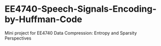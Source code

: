 # EE4740-Speech-Signals-Encoding-by-Huffman-Code
Mini project for EE4740 Data Compression: Entropy and Sparsity Perspectives
